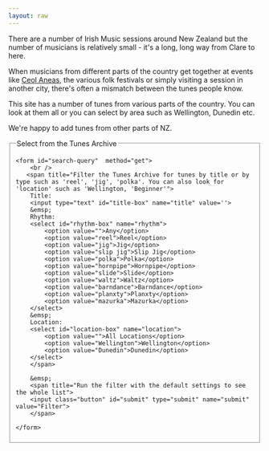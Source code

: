 ```yaml
---
layout: raw
---
```


There are a number of Irish Music sessions around New Zealand but the
number of musicians is relatively small - it's a long, long way from
Clare to here.

When musicians from different parts of the country get together at
events like <a href="http://www.irishmusic.org.nz/">Ceol Aneas</a>,
the various folk festivals or simply visiting a session in another
city, there's often a mismatch between the tunes people know.

This site has a number of tunes from various parts of the country. You
can look at them all or you can select by area such as Wellington,
Dunedin etc.

We're happy to add tunes from other parts of NZ.

<fieldset>
    <legend>Select from the Tunes Archive</legend>
    
    <form id="search-query"  method="get">
        <br />
       <span title="Filter the Tunes Archive for tunes by title or by type such as 'reel', 'jig', 'polka'. You can also look for 'location' such as 'Wellington, 'Beginner'">        
        Title:
        <input type="text" id="title-box" name="title" value=''>
        &emsp; 
        Rhythm:
        <select id="rhythm-box" name="rhythm">
            <option value="">Any</option>
            <option value="reel">Reel</option>
            <option value="jig">Jig</option>
            <option value="slip jig">Slip Jig</option>
            <option value="polka">Polka</option>
            <option value="hornpipe">Hornpipe</option>
            <option value="slide">Slide</option>
            <option value="waltz">Waltz</option>
            <option value="barndance">Barndance</option>
            <option value="planxty">Planxty</option>
            <option value="mazurka">Mazurka</option>
        </select>
        &emsp;
        Location:
        <select id="location-box" name="location">
            <option value="">All Locations</option>
            <option value="Wellington">Wellington</option>
            <option value="Dunedin">Dunedin</option>
        </select>
        </span>
        
        &emsp;
        <span title="Run the filter with the default settings to see the whole list">
        <input class="button" id="submit" type="submit" name="submit" value="Filter">
        </span>
        
    </form>
</fieldset>

<br />

<div id="tunes-table"></div>
<div id="abc-textareas"></div>

<script>
  window.store = {
      {% assign tuneID = 4000 %}
      {% assign tunes =  site.tunes | sort: 'title' %} 
      {% for tune in tunes %}    
          {% assign tuneID = tuneID | plus: 1 %}
          "{{ tuneID  }}": {
          "title": "{{ tune.title | xml_escape }}",
          "tuneID": "{{ tuneID }}", 
          "key": "{{ tune.key | xml_escape }}",
          "mode": "{{ tune.mode | xml_escape }}",
          "rhythm": "{{ tune.rhythm | xml_escape }}",
          "location": "{{ tune.location | xml_escape }}",
          "url": "{{ tune.url | xml_escape }}",
          "mp3": "{{ site.mp3_host | append: tune.mp3_file | xml_escape }}",
          {% if tune.mp3_file %}"abc": ""{% else %}"abc": {{ tune.abc | jsonify }}{% endif %}
      }{% unless forloop.last %},{% endunless %}
    {% endfor %}};
</script>

<script>
	var iFrameResizer = {
	    messageCallback: function(message){
	        alert(message,parentIFrame.getId());
	    }
	}
</script>

<script type="text/javascript" src="/js/audio_controls.js"></script>
<script type="text/javascript" src="/js/musical-ws.js"></script>
<script type="text/javascript" src="/js/abc_controls.js"></script>
<script type="text/javascript" src="/js/lunr.min.js"></script>
<script type="text/javascript" src="/js/search.js"></script>
<script type="text/javascript" src="/js/iframeResizer.contentWindow.min.js" defer></script>

<script>

  $(document).ready(function() 
    { 
        // Set initial sort order
        $.tablesorter.defaults.sortList = [[0,0]]; 
        
        $("#search-results").tablesorter({headers: { 3:{sorter: false}, 4: {sorter: false}}});         
    } 
  ); 
</script>
